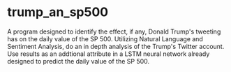 # trump_an_sp500
A program designed to identify the effect, if any, Donald Trump's tweeting has on the daily value of the SP 500. Utilizing Natural Language and Sentiment Analysis, do an in depth analysis of the Trump's Twitter account. Use results as an addtional
attribute in a LSTM neural network already designed to predict the daily value of the SP 500.

